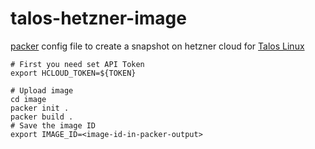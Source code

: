 # talos-hetzner-image

[packer](https://learn.hashicorp.com/tutorials/packer/get-started-install-cli) 
config file to create a snapshot on hetzner cloud for [Talos Linux](https://www.talos.dev/)

```shell
# First you need set API Token
export HCLOUD_TOKEN=${TOKEN}

# Upload image
cd image
packer init .
packer build .
# Save the image ID
export IMAGE_ID=<image-id-in-packer-output>
```
